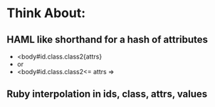 # Think About:

## HAML like shorthand for a hash of attributes
- <body#id.class.class2{attrs}
- or
- <body#id.class.class2<= attrs =>

## Ruby interpolation in ids, class, attrs, values
